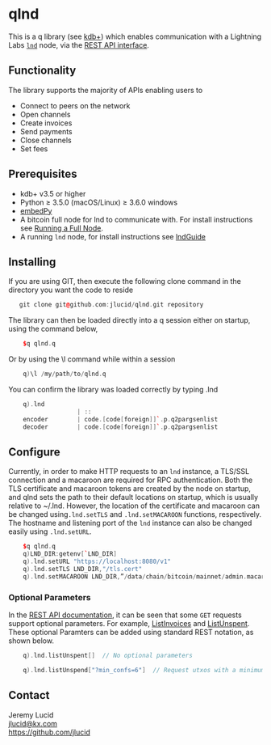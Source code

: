 # qlnd

This is a q library (see [kdb+](https://code.kx.com/q/)) which enables communication with a Lightning Labs [`lnd`](https://github.com/lightningnetwork/lnd) node, via the [REST API interface](https://api.lightning.community/rest/index.html?python#lnd-rest-api-reference).

## Functionality

The library supports the majority of APIs enabling users to

* Connect to peers on the network
* Open channels
* Create invoices
* Send payments
* Close channels
* Set fees

## Prerequisites

* kdb+ v3.5 or higher
* Python ≥ 3.5.0 (macOS/Linux) ≥ 3.6.0 windows
* [embedPy](https://github.com/KxSystems/embedPy)
* A bitcoin full node for lnd to communicate with. 
  For install instructions see [Running a Full Node]( https://bitcoin.org/en/full-node).
* A running `lnd` node, for install instructions see [lndGuide](https://github.com/lightningnetwork/lnd/blob/master/docs/INSTALL.md)

## Installing

If you are using GIT, then execute the following clone command in the directory you want the
code to reside 
```C++   
   git clone git@github.com:jlucid/qlnd.git repository
```

The library can then be loaded directly into a q session either on startup, using the command below, 

```C++
    $q qlnd.q
```

Or by using the \l command while within a session

```C++
    q)\l /my/path/to/qlnd.q
```

You can confirm the library was loaded correctly by typing .lnd

```C++
    q).lnd
                   | ::
    encoder        | code.[code[foreign]]`.p.q2pargsenlist
    decoder        | code.[code[foreign]]`.p.q2pargsenlist   
```

## Configure

Currently, in order to make HTTP requests to an `lnd` instance, a TLS/SSL connection and a macaroon are required for RPC authentication. Both the TLS certificate and macaroon tokens are created by the node on startup, and qlnd sets the path to their default locations on startup, which is usually relative to ~/.lnd. However, the location of the certificate and macaroon
can be changed using`.lnd.setTLS` and `.lnd.setMACAROON` functions, respectively.
The hostname and listening port of the `lnd` instance can also be changed easily using `.lnd.setURL`.

```C++
    $q qlnd.q
    q)LND_DIR:getenv[`LND_DIR]
    q).lnd.setURL "https://localhost:8080/v1"
    q).lnd.setTLS LND_DIR,"/tls.cert"
    q).lnd.setMACAROON LND_DIR,”/data/chain/bitcoin/mainnet/admin.macaroon"
```

### Optional Parameters

In the [REST API documentation](https://api.lightning.community/rest/index.html?python#lnd-rest-api-reference), it can be seen that some `GET` requests support optional parameters. For example, [ListInvoices](https://api.lightning.community/rest/index.html#v1-invoices) and [ListUnspent](https://api.lightning.community/rest/index.html#v1-utxos).
These optional Paramters can be added using standard REST notation, as shown below.

```C++
    q).lnd.listUnspent[]  // No optional parameters

    q).lnd.listUnspend["?min_confs=6"]  // Request utxos with a minimum of 6 confirmations
```


## Contact

Jeremy Lucid  
jlucid@kx.com  
https://github.com/jlucid  


